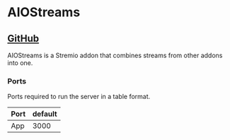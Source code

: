 # AIOStreams

## [GitHub](https://github.com/Viren070/AIOStreams)

AIOStreams is a Stremio addon that combines streams from other addons into one.

### Ports

Ports required to run the server in a table format.

| Port    | default |
|---------|---------|
| App     | 3000    |